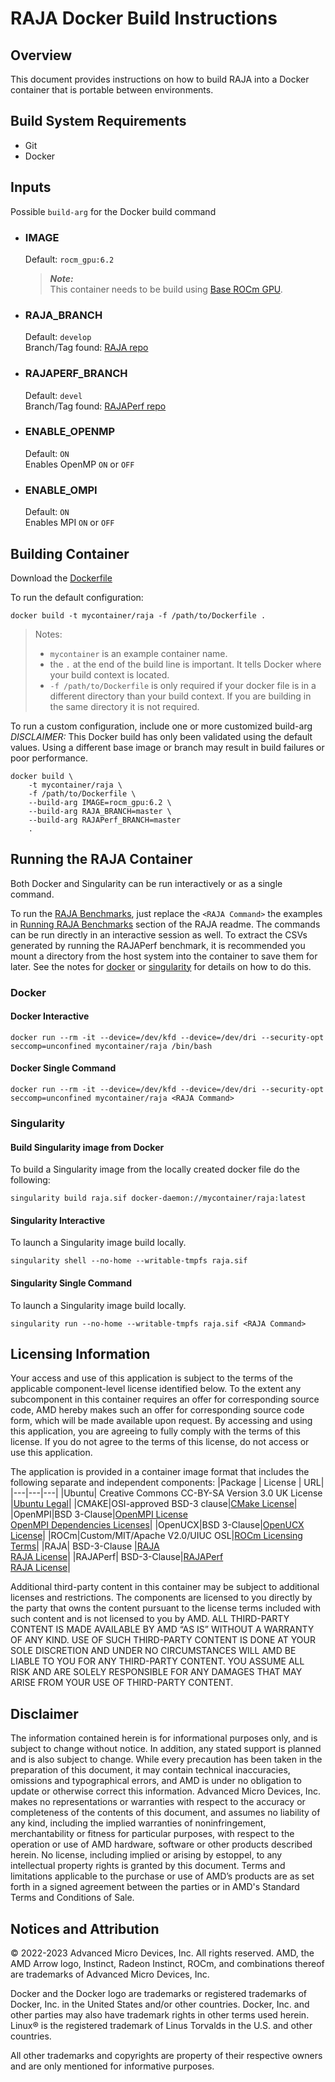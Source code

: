 # RAJA Docker Build Instructions 

## Overview
This document provides instructions on how to build RAJA into a Docker container that is portable between environments.

## Build System Requirements
- Git
- Docker

## Inputs
Possible `build-arg` for the Docker build command  

- ### IMAGE
    Default: `rocm_gpu:6.2`  
    > ***Note:***  
    >  This container needs to be build using [Base ROCm GPU](/base-gpu-mpi-rocm-docker/Dockerfile).

- ### RAJA_BRANCH
    Default: `develop`  
    Branch/Tag found: [RAJA repo]( https://github.com/LLNL/raja.git)

- ### RAJAPERF_BRANCH
    Default: `devel`  
    Branch/Tag found: [RAJAPerf repo]( https://github.com/LLNL/rajaperf.git)
- ### ENABLE_OPENMP
    Default: `ON`  
    Enables OpenMP `ON` or `OFF`

- ### ENABLE_OMPI
    Default: `ON`  
    Enables MPI `ON` or `OFF`


## Building Container
Download the [Dockerfile](/RAJA/docker/Dockerfile)

To run the default configuration:
```
docker build -t mycontainer/raja -f /path/to/Dockerfile . 
```
> Notes:  
>- `mycontainer` is an example container name.
>- the `.` at the end of the build line is important. It tells Docker where your build context is located.
>- `-f /path/to/Dockerfile` is only required if your docker file is in a different directory than your build context. If you are building in the same directory it is not required. 

To run a custom configuration, include one or more customized build-arg  
*DISCLAIMER:* This Docker build has only been validated using the default values. Using a different base image or branch may result in build failures or poor performance.  
```
docker build \
    -t mycontainer/raja \
    -f /path/to/Dockerfile \
    --build-arg IMAGE=rocm_gpu:6.2 \
    --build-arg RAJA_BRANCH=master \
    --build-arg RAJAPerf_BRANCH=master
    . 
```

## Running the RAJA Container
Both Docker and Singularity can be run interactively or as a single command.

To run the [RAJA Benchmarks](/raja/README.md#running-raja-benchmarks), just replace the `<RAJA Command>` the examples in [Running RAJA Benchmarks](/raja/README.md#running-raja-benchmarks) section of the RAJA readme. The commands can be run directly in an interactive session as well. To extract the CSVs generated by running the RAJAPerf benchmark, it is recommended you mount a directory from the host system into the container to save them for later. See the notes for [docker](/base-gpu-mpi-rocm-docker/README.md#docker) or [singularity](/base-gpu-mpi-rocm-docker/README.md#singularity) for details on how to do this. 

### Docker  
#### Docker Interactive
```
docker run --rm -it --device=/dev/kfd --device=/dev/dri --security-opt seccomp=unconfined mycontainer/raja /bin/bash
```
#### Docker Single Command
```
docker run --rm -it --device=/dev/kfd --device=/dev/dri --security-opt seccomp=unconfined mycontainer/raja <RAJA Command>
```

### Singularity  
#### Build Singularity image from Docker
To build a Singularity image from the locally created docker file do the following:
```
singularity build raja.sif docker-daemon://mycontainer/raja:latest
```

#### Singularity Interactive
To launch a Singularity image build locally.
```
singularity shell --no-home --writable-tmpfs raja.sif
```

#### Singularity Single Command
To launch a Singularity image build locally.
```
singularity run --no-home --writable-tmpfs raja.sif <RAJA Command>
```


## Licensing Information
Your access and use of this application is subject to the terms of the applicable component-level license identified below. To the extent any subcomponent in this container requires an offer for corresponding source code, AMD hereby makes such an offer for corresponding source code form, which will be made available upon request. By accessing and using this application, you are agreeing to fully comply with the terms of this license. If you do not agree to the terms of this license, do not access or use this application.

The application is provided in a container image format that includes the following separate and independent components:
|Package | License | URL|
|---|---|---|
|Ubuntu| Creative Commons CC-BY-SA Version 3.0 UK License |[Ubuntu Legal](https://ubuntu.com/legal)|
|CMAKE|OSI-approved BSD-3 clause|[CMake License](https://cmake.org/licensing/)|
|OpenMPI|BSD 3-Clause|[OpenMPI License](https://www-lb.open-mpi.org/community/license.php)<br /> [OpenMPI Dependencies Licenses](https://docs.open-mpi.org/en/v5.0.x/license/index.html)|
|OpenUCX|BSD 3-Clause|[OpenUCX License](https://openucx.org/license/)|
|ROCm|Custom/MIT/Apache V2.0/UIUC OSL|[ROCm Licensing Terms](https://rocm.docs.amd.com/en/latest/release/licensing.html)|
|RAJA| BSD-3-Clause |[RAJA](https://github.com/LLNL/raja)<br >[RAJA License](https://github.com/LLNL/raja?tab=BSD-3-Clause-1-ov-file#readme)|
|RAJAPerf| BSD-3-Clause|[RAJAPerf](https://github.com/LLNL/rajaperf)<br >[RAJA License](https://github.com/LLNL/rajaperf?tab=BSD-3-Clause-1-ov-file#readme)|


Additional third-party content in this container may be subject to additional licenses and restrictions. The components are licensed to you directly by the party that owns the content pursuant to the license terms included with such content and is not licensed to you by AMD. ALL THIRD-PARTY CONTENT IS MADE AVAILABLE BY AMD “AS IS” WITHOUT A WARRANTY OF ANY KIND. USE OF SUCH THIRD-PARTY CONTENT IS DONE AT YOUR SOLE DISCRETION AND UNDER NO CIRCUMSTANCES WILL AMD BE LIABLE TO YOU FOR ANY THIRD-PARTY CONTENT. YOU ASSUME ALL RISK AND ARE SOLELY RESPONSIBLE FOR ANY DAMAGES THAT MAY ARISE FROM YOUR USE OF THIRD-PARTY CONTENT.

## Disclaimer
The information contained herein is for informational purposes only, and is subject to change without notice. In addition, any stated support is planned and is also subject to change. While every precaution has been taken in the preparation of this document, it may contain technical inaccuracies, omissions and typographical errors, and AMD is under no obligation to update or otherwise correct this information. Advanced Micro Devices, Inc. makes no representations or warranties with respect to the accuracy or completeness of the contents of this document, and assumes no liability of any kind, including the implied warranties of noninfringement, merchantability or fitness for particular purposes, with respect to the operation or use of AMD hardware, software or other products described herein. No license, including implied or arising by estoppel, to any intellectual property rights is granted by this document. Terms and limitations applicable to the purchase or use of AMD’s products are as set forth in a signed agreement between the parties or in AMD's Standard Terms and Conditions of Sale.

## Notices and Attribution
© 2022-2023 Advanced Micro Devices, Inc. All rights reserved. AMD, the AMD Arrow logo, Instinct, Radeon Instinct, ROCm, and combinations thereof are trademarks of Advanced Micro Devices, Inc.

Docker and the Docker logo are trademarks or registered trademarks of Docker, Inc. in the United States and/or other countries. Docker, Inc. and other parties may also have trademark rights in other terms used herein. Linux® is the registered trademark of Linus Torvalds in the U.S. and other countries.

All other trademarks and copyrights are property of their respective owners and are only mentioned for informative purposes.
